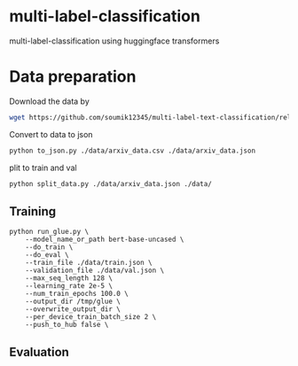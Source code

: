# multi-label-classification
multi-label-classification using huggingface transformers

# Data preparation
Download the data by 
```bash 
wget https://github.com/soumik12345/multi-label-text-classification/releases/download/v0.2/arxiv_data.csv -P ./data/
```
Convert to data to json 

```bash
python to_json.py ./data/arxiv_data.csv ./data/arxiv_data.json
```

plit to train and val
```bash
python split_data.py ./data/arxiv_data.json ./data/
```

## Training

```
python run_glue.py \
    --model_name_or_path bert-base-uncased \
    --do_train \
    --do_eval \
    --train_file ./data/train.json \
    --validation_file ./data/val.json \
    --max_seq_length 128 \
    --learning_rate 2e-5 \
    --num_train_epochs 100.0 \
    --output_dir /tmp/glue \
    --overwrite_output_dir \
    --per_device_train_batch_size 2 \
    --push_to_hub false \
```

## Evaluation

```
```

